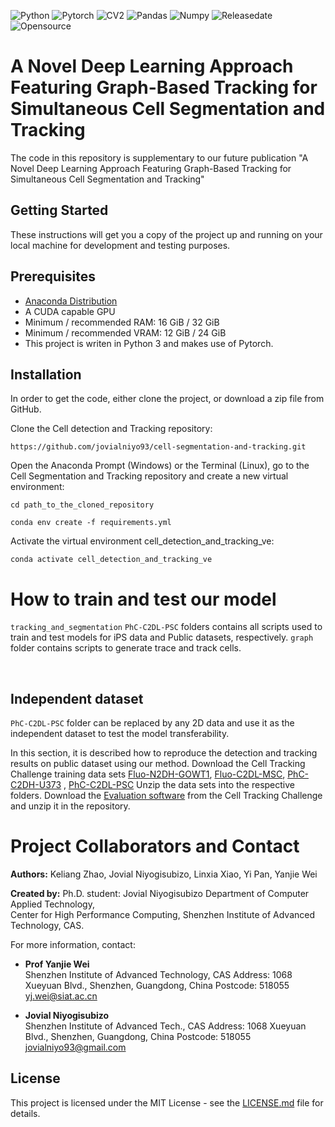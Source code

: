 ![Python](https://img.shields.io/badge/Python-V3.8-blue)
![Pytorch](https://img.shields.io/badge/Pytorch-V1.6-orange)
![CV2](https://img.shields.io/badge/CV2-V4.8-brightgreen)
![Pandas](https://img.shields.io/badge/Pandas-V1.4.2-ff69b4)
![Numpy](https://img.shields.io/badge/%E2%80%8ENumpy-V1.20.2-success)
![Releasedate](https://img.shields.io/badge/Release%20date-August2023-red)
![Opensource](https://img.shields.io/badge/OpenSource-Yes!-6f42c1)


# A Novel Deep Learning Approach Featuring Graph-Based Tracking for Simultaneous Cell Segmentation and Tracking #

The code in this repository is supplementary to our future publication "A Novel Deep Learning Approach Featuring Graph-Based Tracking for Simultaneous Cell Segmentation and Tracking" 

## Getting Started

These instructions will get you a copy of the project up and running on your local machine for development and testing purposes. 

## Prerequisites
* [Anaconda Distribution](https://www.anaconda.com/products/individual)
* A CUDA capable GPU
* Minimum / recommended RAM: 16 GiB / 32 GiB
* Minimum / recommended VRAM: 12 GiB / 24 GiB
* This project is writen in Python 3 and makes use of Pytorch. 

## Installation
In order to get the code, either clone the project, or download a zip file from GitHub.

Clone the Cell detection and Tracking repository:
```
https://github.com/jovialniyo93/cell-segmentation-and-tracking.git
```
Open the Anaconda Prompt (Windows) or the Terminal (Linux), go to the Cell Segmentation and Tracking repository and create a new virtual environment:
```
cd path_to_the_cloned_repository
```
```
conda env create -f requirements.yml
```
Activate the virtual environment cell_detection_and_tracking_ve:
```
conda activate cell_detection_and_tracking_ve
```

# How to train and test our model

```tracking_and_segmentation``` ```PhC-C2DL-PSC``` folders contains all scripts used to train and test models for iPS data and Public datasets, respectively.  ```graph``` folder contains scripts to generate trace and track cells.

<br/>

## Independent dataset

```PhC-C2DL-PSC``` folder can be replaced by any 2D data and use it as the independent dataset to test the model transferability.

In this section, it is described how to reproduce the detection and tracking results on public dataset using our method. Download the Cell Tracking Challenge training data sets [Fluo-N2DH-GOWT1](http://data.celltrackingchallenge.net/training-datasets/Fluo-N2DH-GOWT1.zip), [Fluo-C2DL-MSC](http://data.celltrackingchallenge.net/training-datasets/Fluo-C2DL-MSC.zip), [PhC-C2DH-U373](http://data.celltrackingchallenge.net/training-datasets/PhC-C2DH-U373.zip) , [PhC-C2DL-PSC](http://data.celltrackingchallenge.net/training-datasets/PhC-C2DL-PSC.zip) Unzip the data sets into the respective folders. Download the [Evaluation software](http://public.celltrackingchallenge.net/software/EvaluationSoftware.zip) from the Cell Tracking Challenge and unzip it in the repository. 


# Project Collaborators and Contact

**Authors:** Keliang Zhao, Jovial Niyogisubizo, Linxia Xiao, Yi Pan, Yanjie Wei

**Created by:** Ph.D. student: Jovial Niyogisubizo 
Department of Computer Applied Technology,  
Center for High Performance Computing, Shenzhen Institute of Advanced Technology, CAS. 

For more information, contact:

* **Prof Yanjie Wei**  
Shenzhen Institute of Advanced Technology, CAS 
Address: 1068 Xueyuan Blvd., Shenzhen, Guangdong, China
Postcode: 518055
yj.wei@siat.ac.cn


* **Jovial Niyogisubizo**  
Shenzhen Institute of Advanced Tech., CAS 
Address: 1068 Xueyuan Blvd., Shenzhen, Guangdong, China
Postcode: 518055
jovialniyo93@gmail.com

## License ##
This project is licensed under the MIT License - see the [LICENSE.md](LICENSE.md) file for details.
